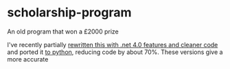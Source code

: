 scholarship-program
===================

An old program that won a £2000 prize

I've recently partially [rewritten this with .net 4.0 features and cleaner code](https://github.com/day-me-an/scholarship-.net4) and ported it [to python](https://github.com/day-me-an/scholarship-python), reducing code by about 70%. These versions give a more accurate 

